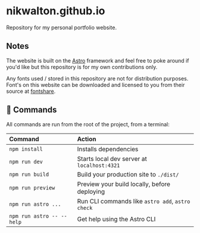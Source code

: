 # nikwalton.github.io

Repository for my personal portfolio website.

## Notes

The website is built on the [Astro](https://astro.build/) framework and feel free to poke around if you'd like but this repository is for my own contributions only.

Any fonts used / stored in this repository are not for distribution purposes. Font's on this website can be downloaded and licensed to you from their source at [fontshare](https://www.fontshare.com/).

## 🧞 Commands

All commands are run from the root of the project, from a terminal:

| Command                   | Action                                           |
| :------------------------ | :----------------------------------------------- |
| `npm install`             | Installs dependencies                            |
| `npm run dev`             | Starts local dev server at `localhost:4321`      |
| `npm run build`           | Build your production site to `./dist/`          |
| `npm run preview`         | Preview your build locally, before deploying     |
| `npm run astro ...`       | Run CLI commands like `astro add`, `astro check` |
| `npm run astro -- --help` | Get help using the Astro CLI                     |

